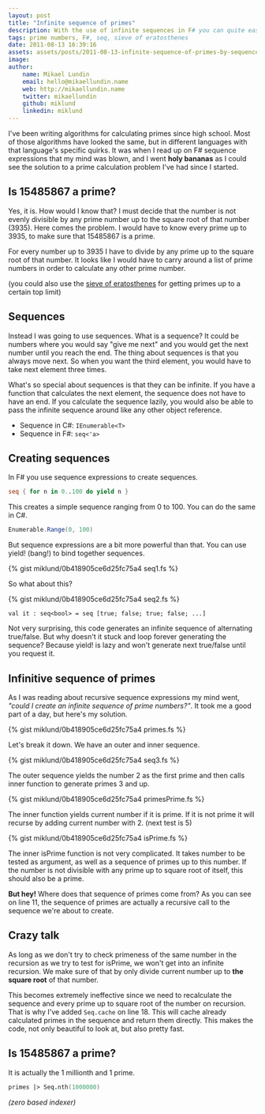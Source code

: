 ```yaml
---
layout: post
title: "Infinite sequence of primes"
description: With the use of infinite sequences in F# you can quite easily create an infinite sequence of prime numbers. Here how to do it, with some recursion and caching magic.
tags: prime numbers, F#, seq, sieve of eratosthenes
date: 2011-08-13 16:39:16
assets: assets/posts/2011-08-13-infinite-sequence-of-primes-by-sequence-expressions
image: 
author:
    name: Mikael Lundin
    email: hello@mikaellundin.name
    web: http://mikaellundin.name
    twitter: mikaellundin
    github: miklund
    linkedin: miklund
---
```


I've been writing algorithms for calculating primes since high school. Most of those algorithms have looked the same, but in different languages with that language's specific quirks. It was when I read up on F# sequence expressions that my mind was blown, and I went **holy bananas** as I could see the solution to a prime calculation problem I've had since I started.

## Is 15485867 a prime?

Yes, it is. How would I know that? I must decide that the number is not evenly divisible by any prime number up to the square root of that number (3935). Here comes the problem. I would have to know every prime up to 3935, to make sure that 15485867 is a prime.

For every number up to 3935 I have to divide by any prime up to the square root of that number. It looks like I would have to carry around a list of prime numbers in order to calculate any other prime number.

(you could also use the [sieve of eratosthenes](http://en.wikipedia.org/wiki/Sieve_of_Eratosthenes) for getting primes up to a certain top limit)

## Sequences

Instead I was going to use sequences. What is a sequence? It could be numbers where you would say "give me next" and you would get the next number until you reach the end. The thing about sequences is that you always move next. So when you want the third element, you would have to take next element three times.

What's so special about sequences is that they can be infinite. If you have a function that calculates the next element, the sequence does not have to have an end. If you calculate the sequence lazily, you would also be able to pass the infinite sequence around like any other object reference.

* Sequence in C#: `IEnumerable<T>`
* Sequence in F#: `seq<'a>`

## Creating sequences

In F# you use sequence expressions to create sequences.

```fsharp
seq { for n in 0..100 do yield n }
```

This creates a simple sequence ranging from 0 to 100. You can do the same in C#.

```csharp
Enumerable.Range(0, 100)
```

But sequence expressions are a bit more powerful than that. You can use yield! (bang!) to bind together sequences.

{% gist miklund/0b418905ce6d25fc75a4 seq1.fs %}

So what about this?

{% gist miklund/0b418905ce6d25fc75a4 seq2.fs %}

```
val it : seq<bool> = seq [true; false; true; false; ...]
```

Not very surprising, this code generates an infinite sequence of alternating true/false. But why doesn't it stuck and loop forever generating the sequence? Because yield! is lazy and won't generate next true/false until you request it.

## Infinitive sequence of primes

As I was reading about recursive sequence expressions my mind went, _"could I create an infinite sequence of prime numbers?"_. It took me a good part of a day, but here's my solution.

{% gist miklund/0b418905ce6d25fc75a4 primes.fs %}

Let's break it down. We have an outer and inner sequence.

{% gist miklund/0b418905ce6d25fc75a4 seq3.fs %}

The outer sequence yields the number 2 as the first prime and then calls inner function to generate primes 3 and up.

{% gist miklund/0b418905ce6d25fc75a4 primesPrime.fs %}

The inner function yields current number if it is prime. If it is not prime it will recurse by adding current number with 2. (next test is 5)

{% gist miklund/0b418905ce6d25fc75a4 isPrime.fs %}

The inner isPrime function is not very complicated. It takes number to be tested as argument, as well as a sequence of primes up to this number. If the number is not divisible with any prime up to square root of itself, this should also be a prime.

**But hey!** Where does that sequence of primes come from? As you can see on line 11, the sequence of primes are actually a recursive call to the sequence we're about to create.

## Crazy talk

As long as we don't try to check primeness of the same number in the recursion as we try to test for isPrime, we won't get into an infinite recursion. We make sure of that by only divide current number up to **the square root** of that number.

This becomes extremely ineffective since we need to recalculate the sequence and every prime up to square root of the number on recursion. That is why I've added `Seq.cache` on line 18. This will cache already calculated primes in the sequence and return them directly. This makes the code, not only beautiful to look at, but also pretty fast.

## Is 15485867 a prime?

It is actually the 1 millionth and 1 prime.

```fsharp
primes |> Seq.nth(1000000)
```

_(zero based indexer)_
